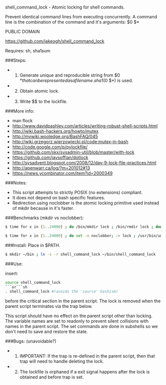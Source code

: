 shell_command_lock - Atomic locking for shell commands.

Prevent identical command lines from executing concurrently.
A command line is the combination of the command and it's arguments: $0 $*

PUBLIC DOMAIN

https://github.com/jakeogh/shell_command_lock

Requires: sh, sha1sum

###Steps:

- 1. Generate unique and reproducible string from $0 $* that can be represented as a file name. sha1($0 $*) is used.
- 2. Obtain atomic lock.
- 3. Write $$ to the lockfile.

###More info:

 - man flock
 - http://www.davidpashley.com/articles/writing-robust-shell-scripts.html
 - http://wiki.bash-hackers.org/howto/mutex
 - http://mywiki.wooledge.org/BashFAQ/045
 - http://wiki.grzegorz.wierzowiecki.pl/code:mutex-in-bash
 - http://code.google.com/p/pylockfile/
 - https://github.com/skx/sysadmin-util/blob/master/with-lock
 - https://github.com/jaysoffian/dotlock
 - http://sysadvent.blogspot.com/2008/12/day-9-lock-file-practices.html
 - http://apenwarr.ca/log/?m=201012#13
 - https://news.ycombinator.com/item?id=2000349

###Notes:

- This script attempts to strictly POSIX (no extensions) compliant.
- It does not depend on bash specific features.
- Redirection using noclobber is the atomic locking primitive used instead of mkdir because in it's faster.

###Benchmarks (mkdir vs noclobber):
``` sh
$ time for x in {1..24000} ; do /bin/mkdir lock ; /bin/rmdir lock ; done
```
```sh
$ time for x in {1..24000} ; do set -o noclobber; :> lock ; /usr/bin/unlink lock ; done
```

###Install: Place in $PATH.

```sh
$ mkdir ~/bin ; ln -s -r shell_command_lock ~/bin/shell_command_lock
```

###Use:

insert:
```sh
source shell_command_lock
```or```sh
. shell_command_lock #(avoids the 'source' bashism)
```
before the critical section in the parent script. The lock is removed when the parent script terminates via the trap below.

This script should have no effect on the parent script other than locking. The variable names are set to readonly to prevent silent collisions with names in the parent script. The set commands are done in subshells so we don't need to save and restore the state.

###Bugs: (unavoidable?)

- 1. IMPORTANT: If the trap is re-defined in the parent script, then that trap will need to handle deleting the lock.
- 2. The lockfile is orphaned if a exit signal happens after the lock is obtained and before trap is set.
